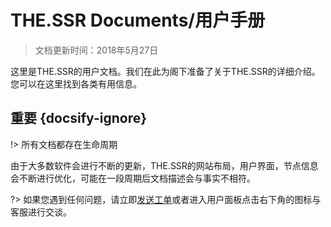 # THE.SSR Documents/用户手册 
> 文档更新时间：2018年5月27日

这里是THE.SSR的用户文档。我们在此为阁下准备了关于THE.SSR的详细介绍。您可以在这里找到各类有用信息。

## 重要 {docsify-ignore}
!> 所有文档都存在生命周期

由于大多数软件会进行不断的更新，THE.SSR的网站布局，用户界面，节点信息会不断进行优化，可能在一段周期后文档描述会与事实不相符。

?> 如果您遇到任何问题，请立即[发送工单](https://thessr.tk/user/ticket "工单系统")或者进入用户面板点击右下角的图标与客服进行交谈。
